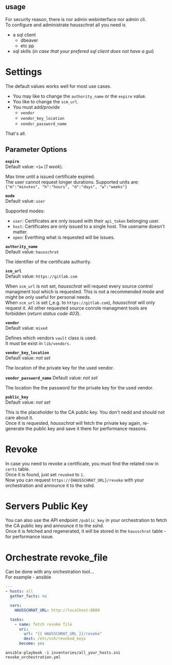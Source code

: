 ## usage

For security reason, there is nor admin webinterface nor admin cli.  
To configure and administrate _hausschrat_ all you need is

- a sql client
  * dbeaver
  * etc pp
- sql skills (_in case that your prefered sql client does not have a gui_)

# Settings

The default values works well for most use cases.

* You may like to change the `authority_name` or the `expire` value.  
* You like to change the `scm_url`.
* You must add/provide
    * `vendor`
    * `vendor_key_location`
    * `vendor_password_name`

That's all.

## Parameter Options

**`expire`**  
Default value: `+1w` (_1 week_).

Max time until a issued certificate expired.  
The user cannot request longer durations.
Supported units are: `{"m":"minutes", "h":"hours", "d":"days", "w":"weeks"}`


**`mode`**  
Default value: `user`  

Supported modes:

* `user`: Certificates are only issued with their `api_token` belonging user.
* `host`: Certificates are only issued to a single host. The usename doesn't matter.
* `open`: Everthing what is requested will be issues.


**`authority_name`**  
Default value: `hausschrat`

The identifier of the certificate authority.


**`scm_url`**  
Default value: `https://gitlab.com`  

When `scm_url` is not set, _hausschrat_ will request every source control managment tool which is requested. This is not a recommended mode and might be only useful for personal needs.    
When `scm_url` is set (_e.g. to `https://gitlab.com`), _hausschrat_ will only request it. All other requested 
source conrole managment tools are forbidden (_return status code 403_).


**`vendor`**  
Default value: `mixed`

Defines which vendors `vault` class is used.  
It must be exist in `lib/vendors`.


**`vendor_key_location`**  
Default value: _not set_

The location of the private key for the used vendor.


**`vendor_password_name`**
Default value: _not set_

The location the the password for the private key for the used vendor.


**`public_key`**  
Default value: _not set_

This is the placeholder to the CA public key. You don't nedd and should not care about it.  
Once it is requested, _hausschrat_ will fetch the private key again, re-generate the public key and
save it there for performance reasons.

# Revoke

In case you need to revoke a certificate, you must find the related row in `certs` table.  
Once it is found, just set `revoked` to `1`.  
Now you can request `https://{HAUSSCHRAT_URL}/revoke` with your orchestration and announce it to the sshd.

# Servers Public Key

You can also use the API endpoint `/public_key` in your orchestration to fetch the CA public key and announce it to the sshd.  
Once it is fetched and regenerated, it will be stored in the `hausschrat` table - for performance issue.

# Orchestrate revoke_file

Can be done with any orchestration tool...  
For example - ansible

```yml
---
- hosts: all
  gather_facts: no

  vars:
    HAUSSCHRAT_URL: http://localhost:8080

  tasks:
    - name: fetch revoke file
      uri:
        url: "{{ HAUSSCHRAT_URL }}/revoke"
        dest: /etc/ssh/revoked_keys
      become: yes
```

`ansible-playbook -i inventories/all_your_hosts.ini revoke_orchestration.yml`